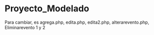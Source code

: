 # Proyecto_Modelado
Para cambiar, es agrega.php, edita.php, edita2.php, alterarevento.php, Eliminarevento 1 y 2